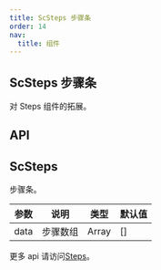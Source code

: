 ```yaml
---
title: ScSteps 步骤条
order: 14
nav:
  title: 组件
---
```


## ScSteps 步骤条

对 Steps 组件的拓展。

## API

## ScSteps

步骤条。

| 参数 | 说明     | 类型  | 默认值 |
| ---- | -------- | ----- | ------ |
| data | 步骤数组 | Array | []     |

更多 api 请访问[Steps](https://ant.design/components/steps-cn/)。
